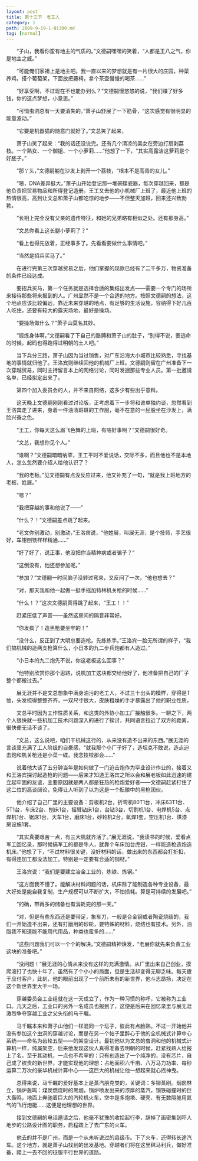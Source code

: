 ```yaml
---
layout: post
title: 第十三节　老工人
category: 1
path: 2009-9-19-1-01300.md
tag: [normal]
---
```


　　“子山，我看你蛮有地主的气质的。”文德嗣嘿嘿的笑着，“人都是王八之气，你是地主之威。”

　　“可能俺们家祖上是地主吧。我一直以来的梦想就是有一片很大的庄园，种菜养鸡，搭个葡萄架，下面放把藤椅，拿个茶壶慢慢的喝茶……”

　　“好享受啊，不过现在不也能办到么？”文德嗣慢悠悠的说，“我们赚了好多钱，你的这点梦想，小意思。”

　　“可惜虫洞总有一天要消失的。”萧子山舒展了一下筋骨，“这次感觉有很明显的能量波动。”

　　“它要是机器猫的随意门就好了。”文总笑了起来，

　　萧子山笑了起来：“我的话还没说完。还有几个清凉的美女在旁边打扇剥荔枝。一个熟女、一个御姐、一个小萝莉……”他想了一下，“其实高露洁这萝莉是个好胚子。”

　　“那丫头，”文德嗣躺在沙发上剥开一个荔枝，“根本不是高青的女儿。”

　　“嗯，DNA差异挺大。”萧子山开始登记那一堆碗碟瓷器，每次穿越回来，都是他负责把贸易物品和所得登记造册。王工又去他的小机械厂上班了，最近他上班的热情很高，高到让文总和萧子山都吃惊的地步――不但整天加班，回来还兴致勃勃。

　　“长相上完全没有父亲的遗传特征，和她的兄弟略有相似之处。还有那身高。”

　　“文总你看上这长腿小萝莉了？”

　　“看上也得先放着，正经事多了。先看看要做什么事情吧。”

　　“当然是招兵买马了。”

　　在进行完第三次穿越贸易之后，他们掌握的现款已经有了二千多万，物资准备的条件已经达成。

　　要招兵买马，第一个任务就是选择合适的集结出发点――需要一个专门的场所来接待那些将来报到的人。广州显然不是一个合适的地方。按照文德嗣的想法，这个地点应该比较偏远，靠近未来穿越的地点，有足够的生活设施，容纳得下好几百人吃住，还要有较大的露天场地，最好是操场。

　　“要操场做什么？”萧子山莫名其妙。

　　“锻炼身体啊，”文德嗣看了下自己的胳膊和萧子山的肚子，“别得不说，要逃命的时候，起码也得跑得过明朝的土人吧。”

　　当下兵分三路，萧子山因为当过销售，对广东沿海大小城市比较熟悉，寻找基地的事情就归他了。王洛宾则继续回他的机械厂上班。文德嗣则留在广州准备下一次穿越贸易，同时主持留言本上的网络讨论，同时发掘那些专业人员。第一批邀请名单，已经拟定出来了。

　　第四个加入委员会的人，并不来自网络，这多少有些出乎意料。

　　这天晚上文德嗣刚刚看过讨论版，正考虑着下一步将和谁单独约谈，忽然看到王洛宾走了进来，身着一件油渍斑斑的工作服，毫不在意的一屁股坐在沙发上，满脸兴奋之色。

　　“王工，你每天这么眉飞色舞的上班，有啥好事啊？”文德嗣很好奇。

　　“文总，我想你见个人。”

　　“谁啊？”文德嗣暗暗纳罕，王工平时不爱说话，交际不多，而且他也不是本地人，怎么忽然要介绍人给他认识了？

　　“我的老板。”见文德嗣有点没反应过来，他又补充了一句，“就是我上班地方的老板，姓展。”

　　“嗯？”

　　“我把穿越的事和他说了――”

　　“什么？！”文德嗣差点跳了起来。

　　“老文你别激动，别激动，”王洛宾说，“他姓展，叫展无涯，是个技师，手艺很好，车钳刨铣样样精通……”

　　“好了好了，说正事，他没把你当精神病或者骗子？”

　　“这倒没有，他还想参加呢。”

　　“参加？”文德嗣一时间脑子没转过弯来，又反问了一次，“他也想去？”

　　“对，那天我和他一起做一挺手摇加特林机关枪的时候……”

　　“什么！？”这次文德嗣真得跳了起来，“王工！！”

　　赶紧压低了声音――虽然这房间的隔音非常好。

　　“你发疯了！造黑枪要坐牢的！”

　　“没什么，反正到了大明总要造枪。先练练手。”王洛宾一脸无所谓的样子，“我们搞机械的造两支枪算什么，小日本的九二步兵炮都有人造过。”

　　“小日本的九二炮先不说，你这老板这么回事？”

　　“他特别欣赏你那个思路，说机加工这块都交给他好了，他准备把自己的厂子整个都搬过去。”

　　展无涯并不是文总想象中满身油污的老工人，不过三十出头的模样，穿得是T恤，头发梳得整整齐齐，一双尺寸很大，皮肤粗燥的手才暴露出了他的职业性质。

　　文总平时因为工作性质关系，和这类的外协小加工厂接触很多。一聊之下，两个人很快就一些机加工技术问题深入的进行了探讨，共同语言拉近了双方的距离，很快便无话不谈了。

　　“文总，这么说吧，咱们干机械这行的，从来没有造不出来的东西。”展无涯的言谈里充满了工人阶级的自豪感，“就我那个小厂子好了，造坦克不敢说，造点迫击炮和机关枪还是小菜一碟。我念技校那会……”

　　说着他大谈了五分钟当年是如何做了一门迫击炮作为毕业设计作业的，接着又和王洛宾探讨起造枪的问题――后来才知道王洛宾之所以会和展老板如此迅速的建立起牢固的友谊，主要原因就是两人都是狂热的枪炮爱好者――文德嗣赶紧打住了这二位的高谈阔论，免得让人听到了以为这是一个酝酿中的黑枪团伙。

　　他介绍了自己厂里的主要设备：剪板机2台，折弯机80T1台，冲床63T1台、5T1台，车床2台、刨床1台，摇臂钻床1台，台钻3台，切割机1台、电焊机5台、点焊机1台、锯床1台，天车1台，磨床1台，砂轮机2台，氧焊1套，空压机1台、烘漆房设施1套。

　　“其实真要艰苦一点，有三大机就齐活了。”展无涯说，“我读书的时候，爱看点军工回忆录，那时候搞军工的都是牛人，就靠个车床加台虎钳，一样能造枪造炮造机床。”他想了下，“不过材料很关键，没好材料的话，做出来的东西都会打折扣，有得连加工都没法加工。特别是一定要有合适的钢材。”

　　王洛宾说：“我们是要建立冶金工业的，炼铁、炼钢。”

　　“这方面我不懂了。能解决材料问题的话，机床除了能制造各种专业设备，最大好处是能自我复制，生产规模可以不断扩大，不怕损耗。算是可持续的发展吧。”

　　“的确，带再多的储备也有消耗完的那一天。”

　　“对，但是有些东西还是要带足，象车刀，一般是合金钢或者陶瓷烧结的，我们一开始造不出来，还有打磨用的砂轮，要特殊的材料，烧结也有技术。另外，油脂我不知道能不能用代用品，种类也蛮多的……”

　　“这些问题我们可以一个个的解决。”文德嗣精神焕发，“老展你就先来负责工业这块的准备吧。”

　　“没问题！”展无涯的心情从来没有这样的充满激情。从厂里出来自己创业，摸爬滚打了也快十年了，虽然有了个小小的局面，但是生活却变得无聊乏味。每天疲于应付客户，此刻，他的眼前出现了一个前所未有的新世界，他斗志昂扬，决定在这个新世界里大干一场。

　　穿越委员会工业组就在这一天成立了，作为一种习惯的称呼，它被称为工业口。几天之后，工业口的另外一名成员也报到了，这便是后来在回忆录里与展无涯激烈争夺穿越工业之父头衔的马千瞩。

　　马千瞩本来和萧子山他们一样混同一个坛子，彼此有点脸熟。不过一开始他并没有参加这个虫洞的穿越讨论，而是在另一个帖子里醉心于他的全机械式计算中心系统――命名为齿轮五型――的架空设计。最初他以为文总的虫洞和他的机械式计算机一样，纯属架空，后来他发现这伙人真得准备去明朝的时候，赶紧找熟人给报上了名。至于其动机，一点也不希罕的：只有创造出了一个纯净的，没有芯片，自己成了权贵的新世界，才能实现他的理想：占地面积六千亩、八万马力功率、每秒运算二万次的豪华机械计算中心――这巨大的机械让他一想起来就心摇神曳。

　　总得来说，马千瞩的爱好基本上是蒸汽朋克类的，关键词：多铆蒸刚。烟囱林立，锅炉轰鸣：煤炭燃烧时的黑烟，锅炉喷发出来的浓厚的蒸汽，钢铁碰撞时的巨大轰鸣，地面上奔驰着巨大的汽轮机火车，空中是多炮塔、硬壳、有无数隔舱用氦气的飞行炮艇……这便是他理想的世界。

　　接到文德嗣的电话邀请之后，他毫不犹豫的收拾起行李，辞掉了画密集到吓人地步的公路设计图的职务，启程踏上了去广东的火车。

　　他去的并不是广州，而是一个从未听说过的县级市。下了火车，还得转长途汽车。这个地方，就是萧子山找到的出发基地。穿越者们将在这里秣马利兵，做好准备，踏上一去不回的征服平行世界的道路。
